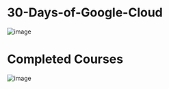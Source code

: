 # 30-Days-of-Google-Cloud
![image](https://user-images.githubusercontent.com/62868878/95024123-c125a000-069e-11eb-92a0-66e9446d091e.png)


# Completed Courses
![image](https://user-images.githubusercontent.com/62868878/98204932-0c142b00-1f5d-11eb-9320-f132207aad67.png)
